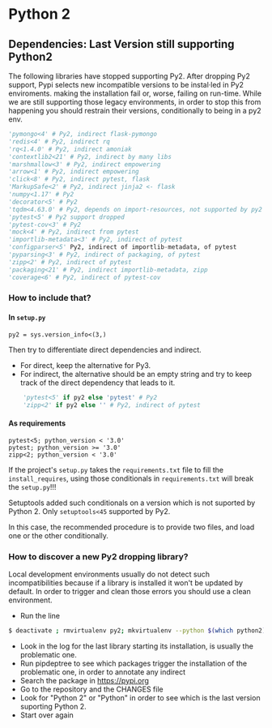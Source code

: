 # Python 2

## Dependencies: Last Version still supporting Python2

The following libraries have stopped supporting Py2.
After dropping Py2 support, Pypi selects new incompatible versions to be instal·led in Py2 enviroments.
making the installation fail or, worse, failing on run-time.
While we are still supporting those legacy environments,
in order to stop this from happening you should restrain their versions, conditionally to being in a py2 env.

```python
'pymongo<4' # Py2, indirect flask-pymongo
'redis<4' # Py2, indirect rq
'rq<1.4.0' # Py2, indirect amoniak
'contextlib2<21' # Py2, indirect by many libs
'marshmallow<3' # Py2, indirect empowering
'arrow<1' # Py2, indirect empowering
'click<8' # Py2, indirect pytest, flask
'MarkupSafe<2' # Py2, indirect jinja2 <- flask
'numpy<1.17' # Py2
'decorator<5' # Py2
'tqdm<4.63.0' # Py2, depends on import-resources, not supported by py2
'pytest<5' # Py2 support dropped
'pytest-cov<3' # Py2
'mock<4' # Py2, indirect from pytest
'importlib-metadata<3' # Py2, indirect of pytest
'configparser<5' Py2, indirect of importlib-metadata, of pytest
'pyparsing<3' # Py2, indirect of packaging, of pytest
'zipp<2' # Py2, indirect of pytest
'packaging<21' # Py2, indirect importlib-metadata, zipp
'coverage<6' # Py2, indirect of pytest-cov
```

### How to include that?

#### In `setup.py`

```pythonimport sys
py2 = sys.version_info<(3,)                                                       
```

Then try to differentiate direct dependencies and indirect.

- For direct, keep the alternative for Py3.
- For indirect, the alternative should be an empty string and try to keep track of the direct dependency that leads to it.

```python
    'pytest<5' if py2 else 'pytest' # Py2
    'zipp<2' if py2 else '' # Py2, indirect of pytest
```

#### As requirements
```
pytest<5; python_version < '3.0'
pytest; python_version >= '3.0'
zipp<2; python_version < '3.0'
```

If the project's `setup.py` takes the `requirements.txt` file to fill the `install_requires`,
using those conditionals in `requirements.txt` will break the `setup.py`!!!

Setuptools added such conditionals on a version which is not suported by Python 2. 
Only `setuptools<45` supported by Py2.

In this case, the recommended procedure is to provide two files,
and load one or the other conditionally.

### How to discover a new Py2 dropping library?

Local development environments usually do not detect such incompatibilities
because if a library is installed it won't be updated by default.
In order to trigger and clean those errors you should use a clean environment.


- Run the line
```bash 
$ deactivate ; rmvirtualenv py2; mkvirtualenv --python $(which python2) py2; pip install pipdeptree; ./setup.py develop
```
- Look in the log for the last library starting its installation, is usually the problematic one.
- Run pipdeptree to see which packages trigger the installation of the problematic one, in order to annotate any indirect
- Search the package in https://pypi.org
- Go to the repository and the CHANGES file
- Look for "Python 2" or "Python" in order to see which is the last version suporting Python 2.
- Start over again




